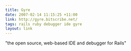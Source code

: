 ```yaml
---
title: Gyre
date: 2007-02-14 11:15:25 +11:00
link: http://gyre.bitscribe.net/
tags: rails ruby debugger ide gyre
layout: link
---
```

"the open source, web-based IDE and debugger for Rails"
